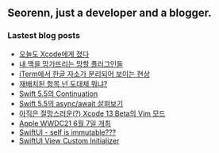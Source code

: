 ## Seorenn, just a developer and a blogger.

### Lastest blog posts

<!-- BLOG-POST-LIST:START -->
- [오늘도 Xcode에게 졌다](https://seorenn.tistory.com/201)
- [내 맥을 망가뜨리는 망할 플러그인들](https://seorenn.tistory.com/200)
- [iTerm에서 한글 자소가 분리되어 보이는 현상](https://seorenn.tistory.com/199)
- [재배치된 항목 넌 도대체 뭐냐?](https://seorenn.tistory.com/198)
- [Swift 5.5의 Continuation](https://seorenn.tistory.com/197)
- [Swift 5.5의 async/await 살펴보기](https://seorenn.tistory.com/196)
- [아직은 절망스러운(?) Xcode 13 Beta의 Vim 모드](https://seorenn.tistory.com/195)
- [Apple WWDC21 6월 7일 개최](https://seorenn.tistory.com/194)
- [SwiftUI - self is immutable???](https://seorenn.tistory.com/193)
- [SwiftUI View Custom Initializer](https://seorenn.tistory.com/186)
<!-- BLOG-POST-LIST:END -->
